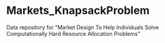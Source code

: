 # Markets_KnapsackProblem
Data repository for "Market Design To Help Individuals Solve Computationally Hard Resource Allocation Problems"

